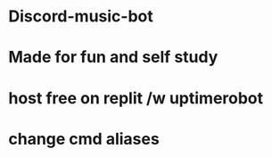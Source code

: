 # Discord-music-bot
# Made for fun and self study
# host free on replit /w uptimerobot
# change cmd aliases 

